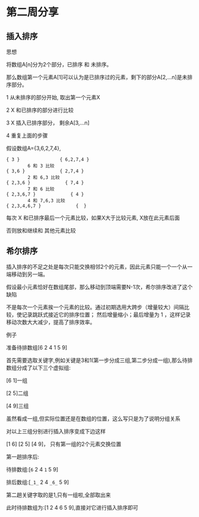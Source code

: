 第二周分享
=============

插入排序
------------
思想

将数组A[n]分为2个部分，已排序 和 未排序。

那么数组第一个元素A[1]可以认为是已排序过的元素，剩下的部分A[2,...n]是未排序部分。


1 从未排序的部分开始, 取出第一个元素X

2 X 和已排序的部分进行比较

3 X 插入已排序部分， 剩余A[3,...n]

4 重复上面的步骤

假设数组A={3,6,2,7,4},
```
{ 3 }               { 6,2,7,4 }
        6 和 3 比较
{ 3,6 }             { 2,7,4 }
        2 和 6,3 比较
{ 2,3,6 }             { 7,4 }
        7 和 6 比较
{ 2,3,6,7 }             { 4 }
        4 和 7,6,3 比较
{ 2,3,4,6,7 }             {  }
```
每次 X 和已排序最后一个元素比较，如果X大于比较元素, X放在此元素后面

否则放和继续和 其他元素比较


希尔排序
-----------

插入排序的不足之处是每次只能交换相邻2个的元素，因此元素只能一个一个从一端移动到另一端。

假设最小元素恰好在数组尾部，那么移动到顶端需要N-1次，希尔排序改进了这个缺陷

不是每次一个元素挨一个元素的比较。通过初期选用大跨步（增量较大）间隔比较，使记录跳跃式接近它的排序位置；
然后增量缩小；最后增量为 1 ，这样记录移动次数大大减少，提高了排序效率。

例子

准备待排数组[6 2 4 1 5 9]

首先需要选取关键字,例如关键是3和1(第一步分成三组,第二步分成一组),那么待排数组分成了以下三个虚拟组:

[6 1]一组

[2 5]二组

[4 9]三组

虽然看成一组,但实际位置还是在数组的位置，这么写只是为了说明分组关系

对以上三组分别进行插入排序变成下边这样

[1 6] [2 5] [4 9]， 只有第一组的2个元素交换位置

第一趟排序后:

待排数组:[`6` 2 4 `1` 5 9]

排后数组:[`_1_` 2 4 `_6_` 5 9]

第二趟关键字取的是1,只有一组啦,全部取出来

此时待排数组为:[1 2 4 6 5 9],直接对它进行插入排序即可